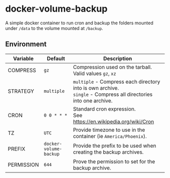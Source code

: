 # docker-volume-backup
A simple docker container to run cron and backup the folders mounted under `/data` to the volume mounted at `/backup`.

## Environment

| Variable   | Default                | Description                                                                                                        |
|------------|------------------------|--------------------------------------------------------------------------------------------------------------------|
| COMPRESS   | `gz`                   | Compression used on the tarball.<br>Valid values `gz`, `xz`                                                        |
| STRATEGY   | `multiple`             | `multiple` - Compress each directory into is own archive.<br>`single` - Compress all directories into one archive. |
| CRON       | `0 0 * * *`            | Standard cron expression.<br>See https://en.wikipedia.org/wiki/Cron                                                |
| TZ         | `UTC`                  | Provide timezone to use in the container (ie `America/Phoenix`).                                                   |
| PREFIX     | `docker-volume-backup` | Provide the prefix to be used when creating the backup archives.                                                   |
| PERMISSION | `644`                  | Prove the permission to set for the backup archive.                                                                |
